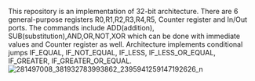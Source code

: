 This repository is an implementation of 32-bit architecture.
There are 6 general-purpose registers R0,R1,R2,R3,R4,R5, Counter register and In/Out ports.
The commands include
ADD(addition), SUB(substitution),AND,OR,NOT,XOR which can be done with immediate values and Counter register as well.
Architecture implements conditional jumps IF_EQUAL, IF_NOT_EQUAL, IF_LESS, IF_LESS_OR_EQUAL, IF_GREATER, IF_GREATER_OR_EQUAL.
![281497008_381932783993862_2395941259147192626_n](https://user-images.githubusercontent.com/60519263/169086660-ae665d2d-ba9d-4dae-ac4b-d553b778cfbb.png)
